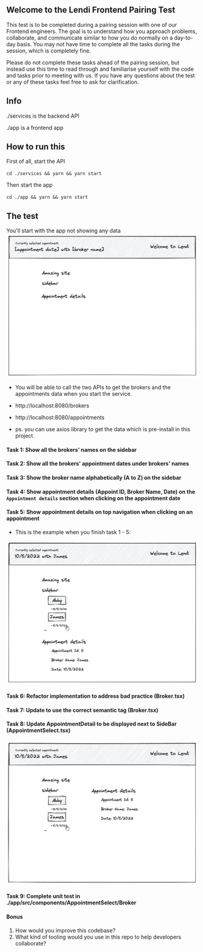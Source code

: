 ## Welcome to the Lendi Frontend Pairing Test

This test is to be completed during a pairing session with one of our Frontend engineers. The goal is to understand how you approach problems, collaborate, and communicate similar to how you do normally on a day-to-day basis. You may not have time to complete all the tasks during the session, which is completely fine.

Please do not complete these tasks ahead of the pairing session, but instead use this time to read through and familiarise yourself with the code and tasks prior to meeting with us. If you have any questions about the test or any of these tasks feel free to ask for clarification.

## Info

./services is the backend API

./app is a frontend app

## How to run this

First of all, start the API

`cd ./services && yarn && yarn start`

Then start the app

`cd ./app && yarn && yarn start`

## The test

You'll start with the app not showing any data
![Screenshot](initial.png)

- You will be able to call the two APIs to get the brokers and the appointments data when you start the service.

- http://localhost:8080/brokers

- http://localhost:8080/appointments

- ps. you can use axios library to get the data which is pre-install in this project.

#### Task 1: Show all the brokers' names on the sidebar

#### Task 2: Show all the brokers' appointment dates under brokers' names

#### Task 3: Show the broker name alphabetically (A to Z) on the sidebar

#### Task 4: Show appointment details (Appoint ID, Broker Name, Date) on the `Appointment details` section when clicking on the appointment date

#### Task 5: Show appointment details on top navigation when clicking on an appointment

- This is the example when you finish task 1 - 5:

![Screenshot](task1-4.png)

#### Task 6: Refactor implementation to address bad practice (Broker.tsx)

#### Task 7: Update to use the correct semantic tag (Broker.tsx)

#### Task 8: Update AppointmentDetail to be displayed next to SideBar (AppointmentSelect.tsx)

![Screenshot](task7.png)

#### Task 9: Complete unit test in ./app/src/components/AppointmentSelect/Broker

#### Bonus

1. How would you improve this codebase?
2. What kind of tooling would you use in this repo to help developers collaborate?
